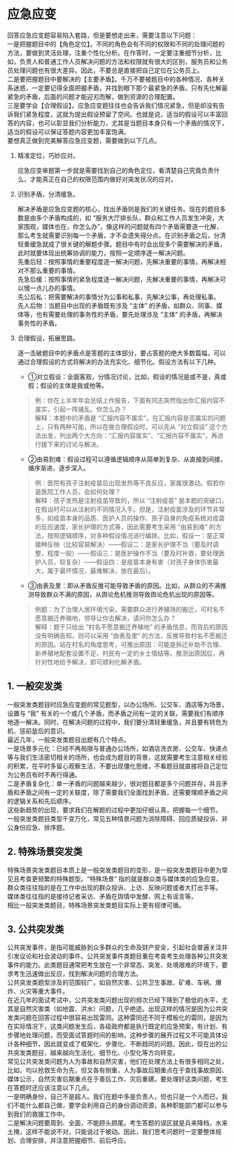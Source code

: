 # 应急应变
回答应急应变题容易陷入套路，但是要想走出来，需要注意以下问题：<br/>
一是把握题目中的【角色定位】。不同的角色会有不同的权限和不同的处理问题的方法，要做到灵活处理，注重个性化分析。在作答时，一定要注重细节分析，比如，负责人和普通工作人员解决问题的方法和权限就有很大的区别，服务员和公务员处理问题也有很大差异。因此，不要总是直接把自己定位在公务员上。<br/>
二是要把握题目中要解决的【主要矛盾】。千万不要被题目中的各种情况、各种关系迷惑，一定要记得全面把握矛盾，并找到眼下那个最紧急的矛盾。只有先化解最紧急的矛盾，后面的问题才能迎刃而解，做到资源的合理配置。<br/>
三是要学会【合理假设】。应急应变题往往也会告诉我们情况紧急，但是却没有告诉我们紧急程度，这就为提出假设预留了空间。也就是说，适当的假设可以丰富回答的内容，也可以彰显我们分析能力，尤其是当题目本身只有一个矛盾的情况下，适当的假设可以保证答题内容更加丰富饱满。</br>
要想真正做到完美解答应急应变题，需要做到以下几点。<br/>
1. 精准定位，巧妙应对。

   应急应变审题第一步就是需要找到自己的角色定位，看清楚自己究竟负责什么，才能真正在自己的权限范围内做好对突发状况的应对。

2. 识别矛盾，分清缓急。

   解决矛盾是应急应变题的核心，找出矛盾则是我们的关键任务。现在的题目多数是由多个矛盾构成的，如 “服务大厅排长队，群众和工作人员发生冲突，大家围观，媒体也在，你怎么办”，像这样的问题就有四个矛盾需要逐一化解，那么考生就需要识别每一个矛盾，才不会遗失得分点。在识别矛盾之后，分清轻重缓急就成了很关键的解题步骤。题目中有时会出现多个需要解决的矛盾，此时就要体现出统筹协调的能力，按照一定顺序逐一解决问题。<br/>
   先重后轻：按照事情的重要程度逐一解决问题，先解决重要的事情，再解决相对不那么重要的事情。<br/>
   先急后缓：按照事情的紧急程度逐一解决问题，先解决重要的事情，再解决可以慢一点儿办的事情。<br/>
   先公后私：把需要解决的事情分为公事和私事，先解决公事，再处理私事。<br/>
   先人后物：当题目中出现的矛盾既有涉及 “主体” 的矛盾，如群众、同事、媒体等，也有需要处理的事务性的矛盾，要先处理涉及 “主体” 的矛盾，再解决事务性的矛盾。

3. 合理假设，拓展思路。

   逐一击破题目中的矛盾点是答题的主体部分，要占答题的绝大多数篇幅，可以通过合理假设的方式将解决的办法充实化、细节化。假设方法有以下几种。
   * ①对立假设：全面客观，分情况讨论，比如，假设的情况是或不是，真或假；假设的主体是我或他等。
   >例：你在上半年年会总结上作报告，下面有同志突然指出你汇报内容不属实，引起一阵骚乱。你怎么办？<br/>
   >解释：本题中的矛盾是 “汇报内容不属实”。在汇报内容是否属实的问题上，只有两种可能，所以在做合理假设时，可以先从 “对立假设” 这个方法出发，列出两个大方向：“汇报内容属实”、“汇报内容不属实”，再进行接下来的讨论与解决。

   * ②由易到难：假设过程可以遵循逻辑顺序从简单到复杂、从直接到间接，循序渐进，逐步深入。
   >例：医院有孩子注射疫苗后出现发热等不良反应，家属很激动。假若你是医院工作人员，会如何处理？<br/>
   >解释：孩子发热是注射疫苗导致的，所以 “注射疫苗” 是本题的突破口，在假设时可以从注射的不同情况入手。但是，注射疫苗涉及的环节非常多，如疫苗本身的品质、医护人员的操作、孩子自身的免疫系统对疫苗的反应速度、家长护理的方式等，因此需要考生采用 “由易到难” 的方法，按照逻辑顺序，对多种假设情况进行编排。比如，假设一：是正常接种反映（比较容易解决）——假设二：是家长护理不当（要及时调整，程度一般）——假设三：是医护操作不当（要及时补救，要处理医护人员，较复杂）——假设四：是疫苗本身有害（对孩子身体伤害最大，属于最坏情况，最难解决，放在最后）。

   * ③由表及里：即从矛盾反推可能导致矛盾的原因。比如，从群众的不满推测导致群众不满的原因，从舆论危机推测导致舆论危机出现的原因等。
   >例题：为了治理人居环境污染，需要群众进行养殖场的搬迁，可村名不愿意搬迁养殖地，领导让你去解决，请问你怎么办？<br/>
   >解释：题干只给出 “村名不愿意搬迁养殖地” 的矛盾信息，而背后的原因没有明确告知，则可以采用 “由表及里” 的方法，反推导致村名不愿搬迁的原因。站在村名的角度思考，可推出原因：可能是拆迁补助不合理、新养殖地配套设置不足、村民有一定的乡土情结等。推测出原因后，再针对性地给予解决，即可顺利化解矛盾。

## 1. 一般突发类
一般突发类题目时应急应变题的常见题型，以办公场所、公交车、酒店等为场景，设置与 “我” 有关的一个或几个矛盾，而矛盾之间有一定的关联，需要我们有顺序地逐一解决。同时，在解决问题的过程中，我们要分清轻重缓急，并且要有转危为机、惩前毖后的意识。<br/>
最近几年，一般突发类题目出题有几个特点。<br/>
一是场景多元化：已经不再局限与普通办公场所，如酒店洗衣房、公交车、快递点等与我们生活密切相关的场所，也会成为题目的背景，这就需要考生注意相关经验的积累，在平时多留心观察生活，不要出现僵化思维，不看题目就直接将自己定位为公务员有时不再行得通。<br/>
二是矛盾复杂化：单一矛盾的问题越来越少，很对题目都是多个问题并存，并且矛盾和矛盾之间有一定的关联度，除了需要我们全面找到矛盾，还需要理顺矛盾之间的逻辑关系和先后顺序。<br/>
这些新趋势的出现，要求我们在解题的过程中更加仔细认真，把握每一个细节。<br/>
一般突发类题目类型千变万化，常见五种情景问题为消除障碍、回应质疑投诉、非公身份应急、排序题。

## 2. 特殊场景突发类
特殊场景突发类题目本质上是一般突发类题目的变形，是一般突发类题目中更为常见且考查更频繁的特殊题型。“特殊场景” 指的就是群众类与媒体类的应急应变。<br/>
群众类往往指的是在工作中出现的群众投诉、上访、反映问题或者大打出手等。<br/>
媒体类往往指的是接待记者采访、矛盾在舆情中发酵、网上有谣言等。<br/>
相比一般突发类题目，特殊场景突发类题目实际上更有规律可循。

## 3. 公共突发类
公共突发事件，是指可能威胁到众多群众的生命及财产安全，引起社会普遍关注并引发议论和社会波动的事件。公共突发事件类题目重在考查考生处理各种公共突发事件的能力。此类题目通常把考生放在一个非常态、突发、处境艰难的环境下，要求考生迅速做出反应，找到解决问题的合理方法。<br/>
公共突发类题型涉及的范围较广，如自然灾害、公共卫生事故、矿难、车祸、爆炸、火灾等重大事件。<br/>
在近几年的面试考试中，公共突发类问题出现的频次已经下降到了极低的水平，尤其是自然灾害类（如地震、洪水）问题，几乎绝迹。出现这样的情况是因为公共突发类问题在回答过程中很容易出现雷同。这种雷同还不同于模板化的雷同，是因为在实际情况下，这类问题发生后，各级政府都是执行既定的应急预案，有计划、有步骤地处理问题，而受面试答题时间的影响，这种步骤的展开过程又不可能具体设计各种细节，因此就变成了框架化、步骤化、不断趋同的问题。因此，现在出的公共突发类题目，越来越向生活化、细节化、小型化等方向转变。<br/>
常见公共突发类问题为人为事故和自然灾害，他们在处理方法上有很多相同之处，比如，均以抢救生命为先，但又各有侧重，人为事故后期重点在于查找事故原因、媒体公示，自然灾害后期重点在于善后工作、灾后重建。要处理好这类问题，考生在答题时还应该注意以下几点。<br/>
一是明确身份，自己不是超人。我们在题中多是负责人，但也只是一个人而已，我们不能什么都自己做，要学会利用自己的身份调动资源，各种职能部门都可以参与到我们的救援工作中。<br/>
二是解决问题要周到、全面，不能顾头顾尾。考生答题的误区就是兵来降档，水来土掩，这样不能说不对，只能说过于被动。因此，我们思考问题时一定要整体规划、合理安排，并注意把握细节、前后呼应。
